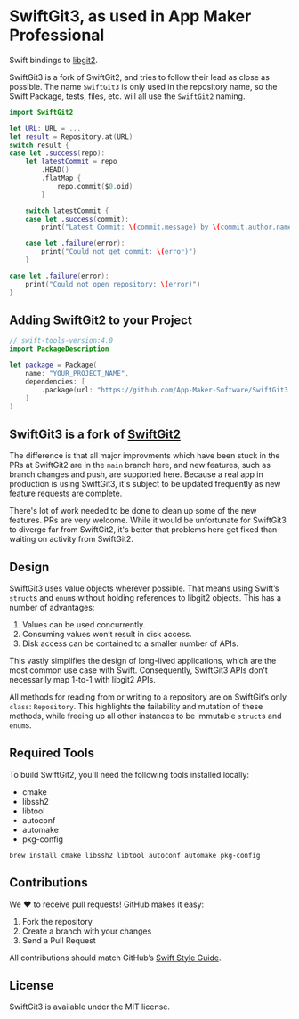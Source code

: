 # SwiftGit3, as used in App Maker Professional

Swift bindings to [libgit2](https://github.com/libgit2/libgit2).

SwiftGit3 is a fork of SwiftGit2, and tries to follow their lead as close as possible. The name `SwiftGit3` is only used in the repository name, so the Swift Package, tests, files, etc. will all use the `SwiftGit2` naming.

```swift
import SwiftGit2

let URL: URL = ...
let result = Repository.at(URL)
switch result {
case let .success(repo):
    let latestCommit = repo
        .HEAD()
        .flatMap {
            repo.commit($0.oid)
        }

    switch latestCommit {
    case let .success(commit):
        print("Latest Commit: \(commit.message) by \(commit.author.name)")

    case let .failure(error):
        print("Could not get commit: \(error)")
    }

case let .failure(error):
    print("Could not open repository: \(error)")
}
```

## Adding SwiftGit2 to your Project

```swift
// swift-tools-version:4.0
import PackageDescription

let package = Package(
    name: "YOUR_PROJECT_NAME",
    dependencies: [
        .package(url: "https://github.com/App-Maker-Software/SwiftGit3.git", from: "1.0.0"),
    ]
)
```

## SwiftGit3 is a fork of [SwiftGit2](https://github.com/SwiftGit2/SwiftGit2/)

The difference is that all major improvments which have been stuck in the PRs at SwiftGit2 are in the `main` branch here, and new features, such as branch changes and push, are supported here. Because a real app in production is using SwiftGit3, it's subject to be updated frequently as new feature requests are complete.

There's lot of work needed to be done to clean up some of the new features. PRs are very welcome. While it would be unfortunate for SwiftGit3 to diverge far from SwiftGit2, it's better that problems here get fixed than waiting on activity from SwiftGit2.

## Design
SwiftGit3 uses value objects wherever possible. That means using Swift’s `struct`s and `enum`s without holding references to libgit2 objects. This has a number of advantages:

1. Values can be used concurrently.
2. Consuming values won’t result in disk access.
3. Disk access can be contained to a smaller number of APIs.

This vastly simplifies the design of long-lived applications, which are the most common use case with Swift. Consequently, SwiftGit3 APIs don’t necessarily map 1-to-1 with libgit2 APIs.

All methods for reading from or writing to a repository are on SwiftGit’s only `class`: `Repository`. This highlights the failability and mutation of these methods, while freeing up all other instances to be immutable `struct`s and `enum`s.

## Required Tools
To build SwiftGit2, you'll need the following tools installed locally:

* cmake
* libssh2
* libtool
* autoconf
* automake
* pkg-config

```
brew install cmake libssh2 libtool autoconf automake pkg-config
```

## Contributions
We :heart: to receive pull requests! GitHub makes it easy:

1. Fork the repository
2. Create a branch with your changes
3. Send a Pull Request

All contributions should match GitHub’s [Swift Style Guide](https://github.com/github/swift-style-guide).

## License
SwiftGit3 is available under the MIT license.
